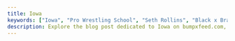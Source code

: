 ```yaml
---
title: Iowa
keywords: ["Iowa", "Pro Wrestling School", "Seth Rollins", "Black x Brave Wrestling Academy", "Pro Wrestling"]
description: Explore the blog post dedicated to Iowa on bumpxfeed.com, featuring an in-depth look at Seth Rollins’ pro wrestling school, the Black x Brave Wrestling Academy. Dive into the details of this renowned training facility and discover why it’s a top choice for aspiring wrestlers. Click below to learn more.
---
```

